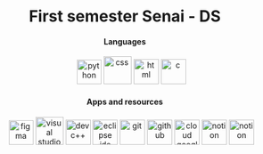 

<h1 align="center">First semester Senai - DS</h1>
<h4 align="center">Languages</h4>
<ul style="list-style: none;">
   <li align="center">
                <img src="https://teleskola.mt/wp-content/uploads/elementor/thumbs/1453979090-java-icon-oojhfqwkm7a04ktbtqsyi7mbxfvwtt8psvzwxo8g74.png" width="44px" alt="python">
                <img src="https://logospng.org/download/css-3/logo-css-3-768.png" width="50px" alt="css">
                <img src="https://davidwalsh.name/demo/html5250.png?preview" width="45px" alt="html">
                <img  src="https://camo.githubusercontent.com/d3906162b383f428da6952e9da7cf1467cd4ffda1d90283c83b559272ec977dc/68747470733a2f2f63646e2e69636f6e73636f75742e636f6d2f69636f6e2f667265652f706e672d3531322f632d70726f6772616d6d696e672d3536393536342e706e67" width="45px" alt="c">
</li>
</ul>

<h4 align="center">Apps and resources</h4>
<ul style="list-style: none;">
<li align="center">
                <img src="https://i.pinimg.com/originals/5e/fd/4e/5efd4e04173b52c1c4d1f459679bf7fb.png" width="44px" alt="figma">
                <img src="https://images-wixmp-ed30a86b8c4ca887773594c2.wixmp.com/f/217d5ea0-623d-40b1-9b31-027b904a5f15/ddjrgww-846ce429-3b0d-4ad8-bf6d-ac52dfe48201.png?token=eyJ0eXAiOiJKV1QiLCJhbGciOiJIUzI1NiJ9.eyJzdWIiOiJ1cm46YXBwOjdlMGQxODg5ODIyNjQzNzNhNWYwZDQxNWVhMGQyNmUwIiwiaXNzIjoidXJuOmFwcDo3ZTBkMTg4OTgyMjY0MzczYTVmMGQ0MTVlYTBkMjZlMCIsIm9iaiI6W1t7InBhdGgiOiJcL2ZcLzIxN2Q1ZWEwLTYyM2QtNDBiMS05YjMxLTAyN2I5MDRhNWYxNVwvZGRqcmd3dy04NDZjZTQyOS0zYjBkLTRhZDgtYmY2ZC1hYzUyZGZlNDgyMDEucG5nIn1dXSwiYXVkIjpbInVybjpzZXJ2aWNlOmZpbGUuZG93bmxvYWQiXX0.G0SE64OMLNEGI8vXb21JRl13RMfER1VP8Kh2Ig3oJaQ" width="50px" alt="visual studio code">
                <img src="https://www.freeiconspng.com/thumbs/c-logo-icon/dev-visual-c-plus-plus-logo-icon-11.png" width="45px" alt="devc++">
                <img src="https://img.utdstc.com/icon/3c7/fcf/3c7fcf4930fa9402c22cee35e03fe9fcf9e8e47c9381d6b9e6922d71ee2e067a:200" width="45px" alt="eclipse ide">
                <img src="https://seeklogo.com/images/G/git-logo-CD8D6F1C09-seeklogo.com.png" width="45px" alt="git">
                <img src="https://cdn.freebiesupply.com/logos/large/2x/github-octocat-logo-svg-vector.svg" width="45px" alt="github">
                <img src="https://google.avancado.info/images/google-cloud.png" width="45px" alt="cloud google">
                <img src="https://upload.wikimedia.org/wikipedia/commons/4/45/Notion_app_logo.png" width="45px" alt="notion">
                <img src="https://camo.githubusercontent.com/b21d347661a71f44bb85cb2b136935a8ebe9ccb82ad898022d75e9a6a833ca86/68747470733a2f2f7777772e62656563726f77642e636f6d2e62722f6a756467652f66617669636f6e2e69636f3f31363335303937303336" width="45px" alt="notion">                
</li>
</ul>
